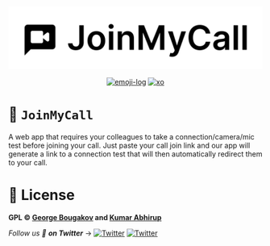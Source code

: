 <div align="center">

![JoinMyCall](docs/logo.svg)

[![emoji-log](https://cdn.rawgit.com/ahmadawais/stuff/ca97874/emoji-log/flat.svg)](https://github.com/ahmadawais/Emoji-Log/)
[![xo](https://img.shields.io/badge/code%20style-XO-5ed9c7.svg)](https://github.com/xojs/xo)

</div>

# 🤙 `JoinMyCall`
A web app that requires your colleagues to take a connection/camera/mic test before joining your call. Just paste your call join link and our app will generate a link to a connection test that will then automatically redirect them to your call.




# 📝 License

**GPL © [George Bougakov](https://bygeorgenet.me) and [Kumar Abhirup](https://kumar.now.sh)**

_Follow us 👋 **on Twitter**_ →   [![Twitter](https://img.shields.io/twitter/follow/kumar_abhirup.svg?style=social&label=@kumar_abhirup)](https://twitter.com/kumar_abhirup/) [![Twitter](https://img.shields.io/twitter/follow/gbougakov.svg?style=social&label=@gbougakov)](https://twitter.com/gbougakov/) 